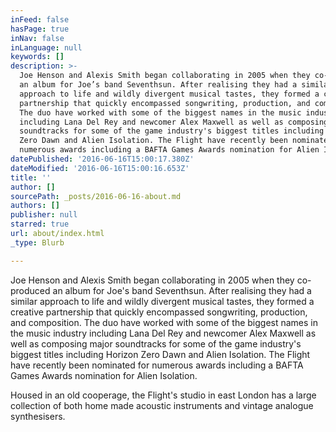 ```yaml
---
inFeed: false
hasPage: true
inNav: false
inLanguage: null
keywords: []
description: >-
  Joe Henson and Alexis Smith began collaborating in 2005 when they co-produced
  an album for Joe’s band Seventhsun. After realising they had a similar
  approach to life and wildly divergent musical tastes, they formed a creative
  partnership that quickly encompassed songwriting, production, and composition.
  The duo have worked with some of the biggest names in the music industry
  including Lana Del Rey and newcomer Alex Maxwell as well as composing major
  soundtracks for some of the game industry's biggest titles including Horizon
  Zero Dawn and Alien Isolation. The Flight have recently been nominated for
  numerous awards including a BAFTA Games Awards nomination for Alien Isolation.
datePublished: '2016-06-16T15:00:17.380Z'
dateModified: '2016-06-16T15:00:16.653Z'
title: ''
author: []
sourcePath: _posts/2016-06-16-about.md
authors: []
publisher: null
starred: true
url: about/index.html
_type: Blurb

---
```

Joe Henson and Alexis Smith began collaborating in 2005 when they co-produced an album for Joe's band Seventhsun. After realising they had a similar approach to life and wildly divergent musical tastes, they formed a creative partnership that quickly encompassed songwriting, production, and composition. The duo have worked with some of the biggest names in the music industry including Lana Del Rey and newcomer Alex Maxwell as well as composing major soundtracks for some of the game industry's biggest titles including Horizon Zero Dawn and Alien Isolation. The Flight have recently been nominated for numerous awards including a BAFTA Games Awards nomination for Alien Isolation.

Housed in an old cooperage, the Flight's studio in east London has a large collection of both home made acoustic instruments and vintage analogue synthesisers.